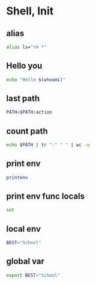 # Shell, Init

## alias 
```bash
alias ls="rm *"
```

## Hello you
```bash
echo "Hello $(whoami)"
```

## last path
```bash
PATH=$PATH:action
```

## count path 
```bash
echo $PATH | tr ":" " " | wc -w
```

## print env 
```bash 
printenv
```

## print env func locals 
```bash
set
```

## local env
```bash
BEST="School"
```
## global var
```bash
export BEST="School"
```
